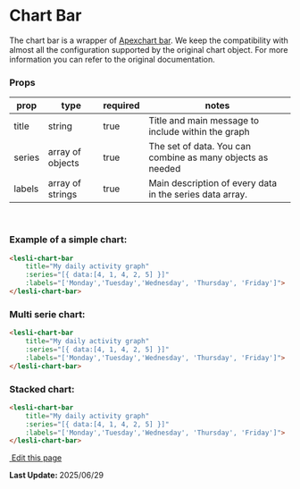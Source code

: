 
# Chart Bar

The chart bar is a wrapper of [Apexchart bar](https://apexcharts.com/docs/chart-types/bar-chart/). We keep the compatibility with almost all the configuration supported by the original chart object. For more information you can refer to the original documentation.

### Props

| prop   | type             | required | notes |
| ---    | ---              | ---      | ---   |
| title  | string           | true     | Title and main message to include within the graph |
| series | array of objects | true     | The set of data. You can combine as many objects as needed |
| labels | array of strings | true     | Main description of every data in the series data array. |

<br />

### Example of a simple chart:

```html
<lesli-chart-bar 
    title="My daily activity graph"
    :series="[{ data:[4, 1, 4, 2, 5] }]"
    :labels="['Monday','Tuesday','Wednesday', 'Thursday', 'Friday']">
</lesli-chart-bar>
```

<lesli-chart-bar 
    title="My daily activity graph"
    :series="[{ data:[4, 1, 4, 2, 5] }]"
    :labels="['Monday','Tuesday','Wednesday', 'Thursday', 'Friday']">
</lesli-chart-bar>


### Multi serie chart:

```html
<lesli-chart-bar 
    title="My daily activity graph"
    :series="[{ data:[4, 1, 4, 2, 5] }]"
    :labels="['Monday','Tuesday','Wednesday', 'Thursday', 'Friday']">
</lesli-chart-bar>
```

<lesli-chart-bar 
    title="My daily activity graph"
    :series="[{ 
        name:'Serie 1',
        data:[4, 1, 4, 2, 5] 
    }, { 
        name:'Serie 2',
        data:[1, 4, 2, 5, 3] 
    }]"
    :labels="['Monday','Tuesday','Wednesday', 'Thursday', 'Friday']">
</lesli-chart-bar>


### Stacked chart:

```html
<lesli-chart-bar 
    title="My daily activity graph"
    :series="[{ data:[4, 1, 4, 2, 5] }]"
    :labels="['Monday','Tuesday','Wednesday', 'Thursday', 'Friday']">
</lesli-chart-bar>
```

<lesli-chart-bar 
    title="My daily activity graph"
    :stacked="true"
    :series="[{ 
        name:'Serie 1',
        data:[4, 1, 4, 2, 5] 
    }, { 
        name:'Serie 2',
        data:[1, 4, 2, 5, 3] 
    }]"
    :labels="['Monday','Tuesday','Wednesday', 'Thursday', 'Friday']">
</lesli-chart-bar>

<section class="lesli-markdown-info">
    <p><a target="blank" href="../LesliBuilder/gems/LesliView/tree/master/docs/charts/bar.md"><i class="ri-external-link-fill"></i>&nbsp;Edit this page</a><p/>
    <p><b>Last Update: </b>2025/06/29</p>
</section>

<!-- This code was automatically generated -->
<!-- to update this docs please run rake docs:build -->

